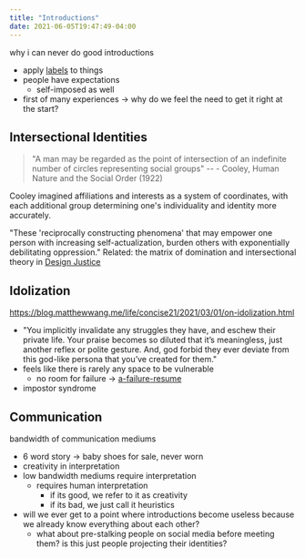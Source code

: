 ```yaml
---
title: "Introductions"
date: 2021-06-05T19:47:49-04:00
---
```


why i can never do good introductions
* apply [labels](/thoughts/labels-and-quantization) to things
* people have expectations
    * self-imposed as well
* first of many experiences → why do we feel the need to get it right at the start?

## Intersectional Identities
> "A man may be regarded as the point of intersection of an indefinite number of circles representing social groups" -- -   Cooley, Human Nature and the Social Order (1922)

Cooley imagined affiliations and interests as a system of coordinates, with each additional group determining one's individuality and identity more accurately.

"These 'reciprocally constructing phenomena' that may empower one person with increasing self-actualization, burden others with exponentially debilitating oppression." Related: the matrix of domination and intersectional theory in [Design Justice](thoughts/books/design-justice.md)

## Idolization
https://blog.matthewwang.me/life/concise21/2021/03/01/on-idolization.html
* "You implicitly invalidate any struggles they have, and eschew their private life. Your praise becomes so diluted that it’s meaningless, just another reflex or polite gesture. And, god forbid they ever deviate from this god-like persona that you’ve created for them."
* feels like there is rarely any space to be vulnerable
	* no room for failure -> [a-failure-resume](/posts/a-failure-resume)
* impostor syndrome

## Communication
bandwidth of communication mediums
* 6 word story → baby shoes for sale, never worn
* creativity in interpretation
* low bandwidth mediums require interpretation
    * requires human interpretation
        * if its good, we refer to it as creativity
        * if its bad, we just call it heuristics
* will we ever get to a point where introductions become useless because we already know everything about each other?
	* what about pre-stalking people on social media before meeting them? is this just people projecting their identities?
   

